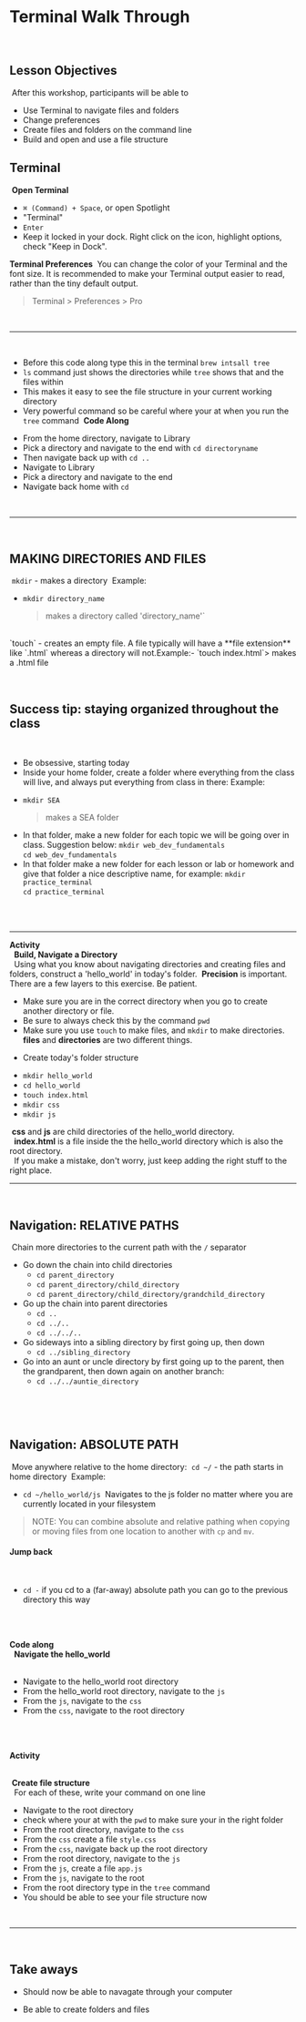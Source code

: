 # Terminal Walk Through
​
## Lesson Objectives
​
After this workshop, participants will be able to
​
* Use Terminal to navigate files and folders
* Change preferences
* Create files and folders on the command line
* Build and open and use a file structure

## Terminal
​
**Open Terminal**
​
- `⌘ (Command) + Space`, or open Spotlight
- "Terminal"
- `Enter`
​
- Keep it locked in your dock. Right click on the icon, highlight options, check "Keep in Dock".
​

**Terminal Preferences**
​
You can change the color of your Terminal and the font size. It is recommended to make your Terminal output easier to read, rather than the tiny default output.
​
> Terminal > Preferences > Pro
​
<br>
<hr>
​

- Before this code along type this in the terminal `brew intsall tree`
- `ls` command just shows the directories while `tree` shows that and the files within
- This makes it easy to see the file structure in your current working directory
- Very powerful command so be careful where your at when you run the `tree` command
​
**Code Along**
​

* From the home directory, navigate to Library
* Pick a directory and navigate to the end with `cd directoryname`
* Then navigate back up with `cd ..`
* Navigate to Library
* Pick a directory and navigate to the end
* Navigate back home with `cd`
​
<br>
<hr>
​

## MAKING DIRECTORIES AND FILES
​
`mkdir` - makes a directory
​
Example:
​
- `mkdir directory_name`
​
	> makes a directory called 'directory_name'`
​
<br>
​
`touch` - creates an empty file. A file typically will have a **file extension** like `.html` whereas a directory will not.
​
​
Example:
​
- `touch index.html`
​
	> makes a .html file
​
<br>

​
## Success tip: staying organized throughout the class
​
* Be obsessive, starting today
* Inside your home folder, create a folder where everything from the class will live, and always put everything from class in there:
​
Example:
​
- `mkdir SEA`
​
	> makes a SEA folder


* In that folder, make a new folder for each topic we will be going over in class. Suggestion below:
​
`mkdir web_dev_fundamentals`<br>
`cd web_dev_fundamentals`
​
* In that folder make a new folder for each lesson or lab or homework and give that folder a nice descriptive name, for example:
​
`mkdir practice_terminal`<br>
`cd practice_terminal`
​
​
<br>
​<hr>

**Activity**<br>
​
​
**Build, Navigate a Directory**<br>
​
​
Using what you know about navigating directories and creating files and folders, construct a 'hello_world' in today's folder.
​
**Precision** is important. There are a few layers to this exercise. Be patient.
​
- Make sure you are in the correct directory when you go to create another directory or file.
- Be sure to always check this by the command `pwd`
- Make sure you use `touch` to make files, and `mkdir` to make directories. **files** and **directories** are two different things.
​
* Create today's folder structure
- `mkdir hello_world`
- `cd hello_world`​
- `touch index.html`
- `mkdir css`
- `mkdir js`

​
**css** and **js** are child directories of the hello_world directory.<br>
​
​
**index.html** is a file inside the the hello_world directory which is also the root directory.<br>
​
​
If you make a mistake, don't worry, just keep adding the right stuff to the right place.
​
​
<br>
<hr>
​

## Navigation: RELATIVE PATHS
​
Chain more directories to the current path with the `/` separator
​
- Go down the chain into child directories
	- `cd parent_directory`
	- `cd parent_directory/child_directory`
	- `cd parent_directory/child_directory/grandchild_directory`
​
- Go up the chain into parent directories
	- `cd ..`
	- `cd ../..`
	- `cd ../../..`
​
- Go sideways into a sibling directory by first going up, then down
	- `cd ../sibling_directory`
​
- Go into an aunt or uncle directory by first going up to the parent, then the grandparent, then down again on another branch:
​
	- `cd ../../auntie_directory`
​
<br>

​
## Navigation: ABSOLUTE PATH
​
Move anywhere relative to the home directory: 
​
`cd ~/` - the path starts in home directory
​
Example:
​
- `cd ~/hello_world/js`
​
Navigates to the js folder no matter where you are currently located in your filesystem
​
> NOTE: You can combine absolute and relative pathing when copying or moving files from one location to another with `cp` and `mv`.
​
#### Jump back
​
- `cd -` if you cd to a (far-away) absolute path you can go to the previous directory this way
​

<br>
​

**Code along**<br>
​
​
**Navigate the hello_world**<br>
​
​
* Navigate to the hello_world root directory
* From the hello_world root directory, navigate to the `js`
* From the `js`, navigate to the `css`
* From the `css`, navigate to the root directory
​
<br>
​

**Activity**<br>
​

​
**Create file structure**<br>
​
​
For each of these, write your command on one line
​
* Navigate to the root directory
* check where your at with the `pwd` to make sure your in the right folder
* From the root directory, navigate to the `css`
* From the `css` create a file `style.css`
* From the `css`, navigate back up the root directory
* From the root directory, navigate to the `js`
* From the `js`, create a file `app.js`
* From the `js`, navigate to the root
* From the root directory type in the `tree` command
* You should be able to see your file structure now

​
<br>
<hr>

​
## Take aways

- Should now be able to navagate through your computer

- Be able to create folders and files



